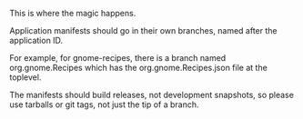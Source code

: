 This is where the magic happens.

Application manifests should go in their own branches, named after the application ID.

For example, for gnome-recipes, there is a branch named org.gnome.Recipes which has
the org.gnome.Recipes.json file at the toplevel.

The manifests should build releases, not development snapshots, so please use
tarballs or git tags, not just the tip of a branch.
